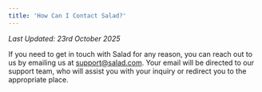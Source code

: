 ```yaml
---
title: 'How Can I Contact Salad?'
---
```


_Last Updated: 23rd October 2025_

If you need to get in touch with Salad for any reason, you can reach out to us by emailing us at
[support@salad.com](mailto:support@salad.com). Your email will be directed to our support team, who will assist you with
your inquiry or redirect you to the appropriate place.
